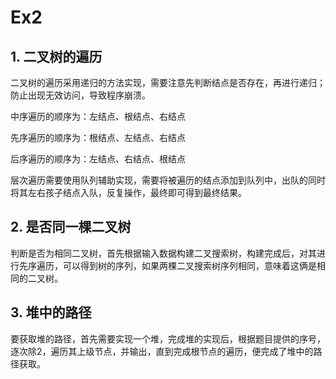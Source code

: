 # Ex2

## 1. 二叉树的遍历

二叉树的遍历采用递归的方法实现，需要注意先判断结点是否存在，再进行递归；防止出现无效访问，导致程序崩溃。

中序遍历的顺序为：左结点、根结点、右结点

先序遍历的顺序为：根结点、左结点、右结点

后序遍历的顺序为：左结点、右结点、根结点

层次遍历需要使用队列辅助实现，需要将被遍历的结点添加到队列中，出队的同时将其左右孩子结点入队，反复操作，最终即可得到最终结果。

## 2. 是否同一棵二叉树

判断是否为相同二叉树，首先根据输入数据构建二叉搜索树，构建完成后，对其进行先序遍历，可以得到树的序列，如果两棵二叉搜索树序列相同，意味着这俩是相同的二叉树。

## 3. 堆中的路径

要获取堆的路径，首先需要实现一个堆，完成堆的实现后，根据题目提供的序号，逐次除2，遍历其上级节点，并输出，直到完成根节点的遍历，便完成了堆中的路径获取。
